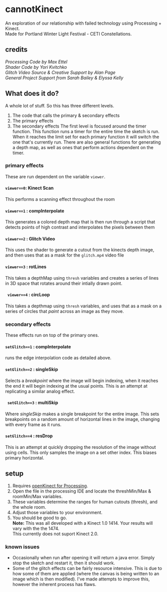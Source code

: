# cannotKinect
An exploration of our relationship with failed technology using Processing + Kinect.   
Made for Portland Winter Light Festival - CETI Constellations. 

## credits 
*Processing Code by Max Ettel  
Shader Code by Yori Kvitchko  
Glitch Video Source & Creative Support by Alan Page  
General Project Support from Sarah Bailey & Elyssa Kelly*  

## What does it do?
A whole lot of stuff. So this has three different levels.  
1. The code that calls the primary & secondary effects
2. The primary effects
3. The secondary effects 
The first level is focused around the timer function. This function runs a timer for the entire time the sketch is run. When it reaches the limit set for each primary function it will switch the one that's currently run. There are also general functions for generating a depth map, as well as ones that perform actions dependent on the timer.  

### primary effects   
These are run dependent on the variable `viewer`.  
#### `viewer==0`: Kinect Scan  
This performs a scanning effect throughout the room
#### `viewer==1` : compInterpolate  
This generates a colored depth map that is then run through a script that detects points of high contrast and interpolates the pixels between them  
#### `viewer==2` : Glitch Video  
This uses the shader to generate a cutout from the kinects depth image, and then uses that as a mask for the `glitch.mp4` video file  
#### `viewer==3` : rotLines  
This takes a depthMap using `thresh` variables and creates a series of lines in 3D space that rotates around their intially drawn point.   
#### ` viewer==4` : circLoop
This takes a depthmap using `thresh` variables, and uses that as a mask on a series of circles that *paint* across an image as they move. 
### secondary effects  
These effects run on top of the primary ones. 
#### `setGlitch==1` : compInterpolate  
runs the edge interpolation code as detailed above.  
#### `setGlitch==2` : singleSkip  
Selects a *breakpoint* where the image will begin indexing, when it reaches the end it will begin indexing at the usual points. This is an attempt at replicating a similar analog effect.  
#### ` setGlitch==3` : multiSkip  
Where *singleSkip* makes a single breakpoint for the entire image. This sets breakpoints on a random amount of horizontal lines in the image, changing with every frame as it runs.  
#### `setGlitch==4` : resDrop  
This is an attempt at quickly dropping the resolution of the image without using cells. This only samples the image on a set other index. This biases primary horizontal.  

## setup
1. Requires [openKinect for Processing](https://github.com/shiffman/OpenKinect-for-Processing).  
2. Open the file in the processing IDE and locate the threshMin/Max & roomMin/Max variables.  
3. These variables determine the ranges for human cutouts (thresh), and the whole room.  
4. Adjust those variables to your environment.  
5. You should be good to go.  
**Note:** This was all developed with a Kinect 1.0 1414. Your results will vary with the the 1474.  
This currently does not suport Kinect 2.0.  

### known issues
* Occasionally when run after opening it will return a java error. Simply stop the sketch and restart it, then it should work.  
* Some of the glitch effects can be fairly resource intensive. This is due to how some of them are applied (where the canvas is being written to an image which is then modified). I've made attempts to improve this, however the inherent process has flaws.   
